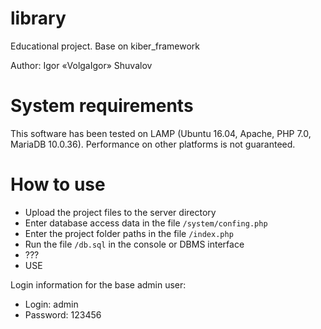 # library
Educational project. Base on kiber_framework

Author: Igor «VolgaIgor» Shuvalov

# System requirements
This software has been tested on LAMP (Ubuntu 16.04, Apache, PHP 7.0, MariaDB 10.0.36). Performance on other platforms is not guaranteed.

# How to use
- Upload the project files to the server directory
- Enter database access data in the file `/system/confing.php`
- Enter the project folder paths in the file `/index.php`
- Run the file `/db.sql` in the console or DBMS interface
- ???
- USE

Login information for the base admin user:
- Login: admin
- Password: 123456
